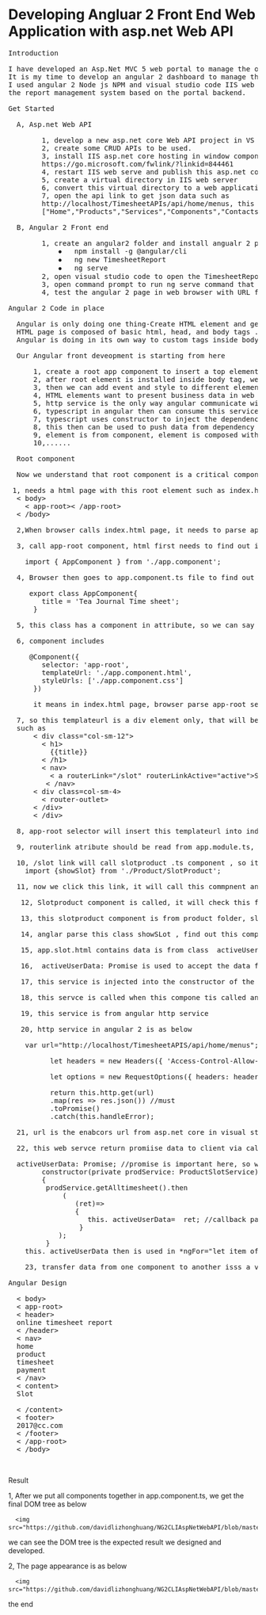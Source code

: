 # Developing Angluar 2 Front End Web Application with asp.net Web API 
<pre>
Introduction

I have developed an Asp.Net MVC 5 web portal to manage the online timesheet and wage payment for my family business. Now, 
It is my time to develop an angular 2 dashboard to manage the timesheet , cash flow and wage payment for this timesheet system. 
I used angular 2 Node js NPM and visual studio code IIS web server and asp.net Web API2 in visual studio 2017 to develop 
the report management system based on the portal backend.

Get Started

  A, Asp.net Web API

        1, develop a new asp.net core Web API project in VS 2017
        2, create some CRUD APIs to be used.
        3, install IIS asp.net core hosting in window component as below
        https://go.microsoft.com/fwlink/?linkid=844461
        4, restart IIS web serve and publish this asp.net core web APIs to a folder such as publishoutput
        5, create a virtual directory in IIS web server
        6, convert this virtual directory to a web application
        7, open the api link to get json data such as 
        http://localhost/TimesheetAPIs/api/home/menus, this will return 
        ["Home","Products","Services","Components","Contacts"]

  B, Angular 2 Front end

        1, create an angular2 folder and install angualr 2 project template with npm command as below
            ⦁	npm install -g @angular/cli
            ⦁	ng new TimesheetReport
            ⦁	ng serve
        2, open visual studio code to open the TimesheetReport angular 2 project for coding
        3, open command prompt to run ng serve command that can watch the change I made in visual studio code 
        4, test the angular 2 page in web browser with URL from ng serve such as http://localhost:4200 

Angular 2 Code in place

  Angular is only doing one thing-Create HTML element and generate a DOM tree as HTML does in angular way
  HTML page is composed of basic html, head, and body tags . Inside body tag we can add any elements to generate a page. 
  Angular is doing in its own way to custom tags inside body tags such as <app-root></app-root>

  Our Angular front deveopment is starting from here

      1, create a root app component to insert a top element app-root next to body tag.
      2, after root element is installed inside body tag, we need to install other html elements inside this root angular component
      3, then we can add event and style to different elements 
      4, HTML elements want to present business data in web page,angular invents service and http servce to get data from local and     remotely data resources such as files and database. 
      5, http service is the only way angular communicate with database on web.
      6, typescript in angular then can consume this service via component object
      7, typescript uses constructor to inject the dependency into javascript
      8, this then can be used to push data from dependency into    component to present data in page.
      9, element is from component, element is composed with a tree structure, top branch can see below branch, lower branch can emit data to higher branch
      10,......

  Root component

  Now we understand that root component is a critical component we can get started angualr from here, developing root component needs to build all necessary enironment to generate this root component inside html body tag. so what enviorment is ?
 
 1, needs a html page with this root element such as index.html
  < body>
    < app-root>< /app-root>
  < /body>

  2,When browser calls index.html page, it needs to parse app-root selector.

  3, call app-root component, html first needs to find out it from app.module.ts file, where we import all components here includes the top level component such as 
    
    import { AppComponent } from './app.component';

  4, Browser then goes to app.component.ts file to find out the AppCOmonent class
     
     export class AppComponent{
        title = 'Tea Journal Time sheet';
      }

  5, this class has a component in attribute, so we can say appcomponent is a component top-component

  6, component includes
     
     @Component({
        selector: 'app-root',
        templateUrl: './app.component.html',
        styleUrls: ['./app.component.css']
      })
      
      it means in index.html page, browser parse app-root selector and comes here to open tempate url and add style in

  7, so this templateurl is a div element only, that will be embedded into index.html page
  such as 
      < div class="col-sm-12">
        < h1>
          {{title}}
        < /h1>
        < nav>
          < a routerLink="/slot" routerLinkActive="active">Slot< /a>
         < /nav>
      < div class=col-sm-4>
        < router-outlet></router-outlet>
      < /div>
      < /div>
      
  8, app-root selector will insert this templateurl into index.html page,  it find title data from appcomponent class, it embed router-outlet inside to host routerlink content

  9, routerlink atribute should be read from app.module.ts, top level module, to see which compnent is linked and clicked, then this componet content can be inserted into router-outlet

  10, /slot link will call slotproduct .ts component , so it goes to app.module.ts to find this component, such as 
    import {showSlot} from './Product/SlotProduct';

  11, now we click this link, it will call this commpnent and inserted it into router-outlet in index.html page
 
   12, Slotproduct component is called, it will check this from app.module.ts, 

   13, this slotproduct component is from product folder, slotproducts components

   14, anglar parse this class showSLot , find out this component selector is <slot-prod> it will insert app.slot.html into router-outlet

   15, app.slot.html contains data is from class  activeUserData: Promise<string[]>; 

   16,  activeUserData: Promise<string[]> is used to accept the data from service

   17, this service is injected into the constructor of the class

   18, this servce is called when this compone tis called and class is contructued and return promise data 16 params is used to accept

   19, this service is from angular http service 
 
   20, http service in angular 2 is as below

    var url="http://localhost/TimesheetAPIS/api/home/menus"; 

          let headers = new Headers({ 'Access-Control-Allow-Origin': '*', 'Access-Control-Allow-Headers':'*','Access-Control-Allow-Methods': 'GET,PUT,POST,DELETE,PATCH,OPTIONS' });

          let options = new RequestOptions({ headers: headers });

          return this.http.get(url)
          .map(res => res.json()) //must
          .toPromise()
          .catch(this.handleError);

  21, url is the enabcors url from asp.net core in visual studio 2017

  22, this web servce return promiise data to client via callback function

  activeUserData: Promise<string[]>; //promise is important here, so we can return data as json
        constructor(private prodService: ProductSlotService) 
        { 
         prodService.getAlltimesheet().then
             (
                (ret)=>
                {
                   this. activeUserData=  ret; //callback pass data to promise 
                 }
            );
         }
    this. activeUserData then is used in *ngFor="let item ofactiveUserData" ,  this is how http service consume data from sql server.

    23, transfer data from one component to another isss a very specific in angular 2, you need to define a variable in higher tree , then send data from one lower tree to higher tree, pass this data to another variable in a varialbe in another lower component.
 
Angular Design

  < body>
  < app-root>
  < header>
  online timesheet report
  < /header>
  < nav>
  home
  product
  timesheet
  payment
  < /nav>
  < content>
  <a routerlink="/slot">Slot</a>
  <router-outlet></router-outlet>
  < /content>
  < footer>
  2017@cc.com
  < /footer>
  < /app-root> 
  < /body>
  
  </pre>

Result

  1, After we put all components together in app.component.ts, we get the final DOM tree as below

      <img src="https://github.com/davidlizhonghuang/NG2CLIAspNetWebAPI/blob/master/as3.png">

  we can see the DOM tree is the expected result we designed and developed. 

  2, The page appearance is as below

      <img src="https://github.com/davidlizhonghuang/NG2CLIAspNetWebAPI/blob/master/as4.png">


the end





